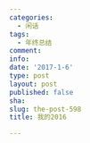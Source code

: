 ```yaml
---
categories:
  - 闲话
tags:
  - 年终总结
comment: 
info: 
date: '2017-1-6'
type: post
layout: post
published: false
sha: 
slug: the-post-598
title: 我的2016

---
```

